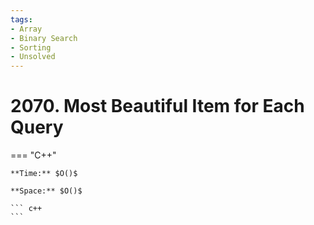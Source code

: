 ```yaml
---
tags:
- Array
- Binary Search
- Sorting
- Unsolved
---
```



# 2070. Most Beautiful Item for Each Query

=== "C++"

    **Time:** $O()$

    **Space:** $O()$

    ``` c++
    ```
